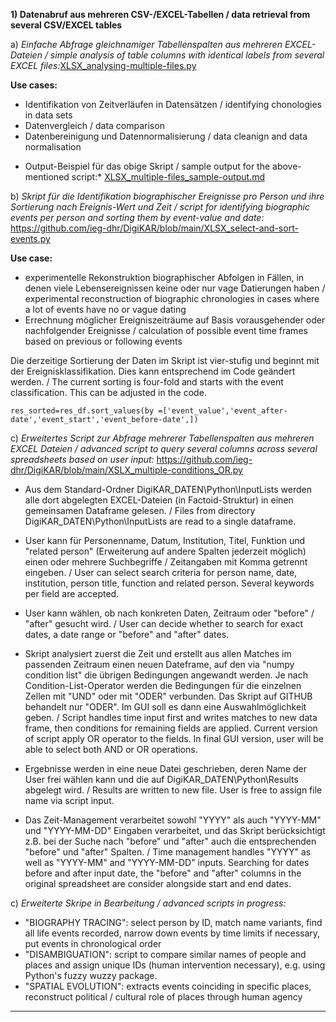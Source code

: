 **1) Datenabruf aus mehreren CSV-/EXCEL-Tabellen / data retrieval from several CSV/EXCEL tables**

a) *Einfache Abfrage gleichnamiger Tabellenspalten aus mehreren EXCEL-Dateien / simple analysis of table columns with identical labels from several EXCEL files:*[XLSX_analysing-multiple-files.py](https://github.com/ieg-dhr/DigiKAR/blob/main/XLSX_analysing-multiple-files.py) 

**Use cases:**

- Identifikation von Zeitverläufen in Datensätzen / identifying chonologies in data sets
- Datenvergleich / data comparison 
- Datenbereinigung und Datennormalisierung / data cleanign and data normalisation

* Output-Beispiel für das obige Skript / sample output for the above-mentioned script:*
[XLSX_multiple-files_sample-output.md](https://github.com/ieg-dhr/DigiKAR/blob/main/XLSX_multiple-files_sample-output.md)

b) *Skript für die Identifikation biographischer Ereignisse pro Person und ihre Sortierung nach Ereignis-Wert und Zeit / script for identifying biographic events per person and sorting them by event-value and date:* https://github.com/ieg-dhr/DigiKAR/blob/main/XLSX_select-and-sort-events.py

**Use case:**

- experimentelle Rekonstruktion biographischer Abfolgen in Fällen, in denen viele Lebensereignissen keine oder nur vage Datierungen haben / experimental reconstruction of biographic chronologies in cases where a lot of events have no or vague dating
- Errechnung möglicher Ereigniszeiträume auf Basis vorausgehender oder nachfolgender Ereignisse / calculation of possible event time frames based on previous or following events

Die derzeitige Sortierung der Daten im Skript ist vier-stufig und beginnt mit der Ereignisklassifikation. Dies kann entsprechend im Code geändert werden. / The current sorting is four-fold and starts with the event classification. This can be adjusted in the code.

```res_sorted=res_df.sort_values(by =['event_value','event_after-date','event_start','event_before-date',])``` 

c) *Erweitertes Script zur Abfrage mehrerer Tabellenspalten aus mehreren EXCEL Dateien / advanced script to query several columns across several spreadsheets based on user input:* https://github.com/ieg-dhr/DigiKAR/blob/main/XSLX_multiple-conditions_OR.py

- Aus dem Standard-Ordner DigiKAR_DATEN\\Python\\InputLists werden alle dort abgelegten EXCEL-Dateien (in Factoid-Struktur) in einen gemeinsamen Dataframe gelesen. / Files from directory DigiKAR_DATEN\\Python\\InputLists are read to a single dataframe.

- User kann für Personenname, Datum, Institution, Titel, Funktion und "related person" (Erweiterung auf andere Spalten jederzeit möglich) einen oder mehrere Suchbegriffe / Zeitangaben mit Komma getrennt eingeben. / User can select search criteria for person name, date, institution, person title, function and related person. Several keywords per field are accepted.

- User kann wählen, ob nach konkreten Daten, Zeitraum oder "before" / "after" gesucht wird. / User can decide whether to search for exact dates, a date range or "before" and "after" dates.

- Skript analysiert zuerst die Zeit und erstellt aus allen Matches im passenden Zeitraum einen neuen Dateframe, auf den via "numpy condition list" die übrigen Bedingungen angewandt werden. Je nach Condition-List-Operator werden die Bedingungen für die einzelnen Zellen mit "UND" oder mit "ODER" verbunden. Das Skript auf GITHUB behandelt nur "ODER". Im GUI soll es dann eine Auswahlmöglichkeit geben. / Script handles time input first and writes matches to new data frame, then conditions for remaining fields are applied. Current version of script apply OR operator to the fields. In final GUI version, user will be able to select both AND or OR operations.

- Ergebnisse werden in eine neue Datei geschrieben, deren Name der User frei wählen kann und die auf DigiKAR_DATEN\\Python\\Results abgelegt wird. / Results are written to new file. User is free to assign file name via script input.

- Das Zeit-Management verarbeitet sowohl "YYYY" als auch "YYYY-MM" und "YYYY-MM-DD" Eingaben verarbeitet, und das Skript berücksichtigt z.B. bei der Suche nach "before" und "after" auch die entsprechenden "before" und "after" Spalten. / Time management handles "YYYY" as well as "YYYY-MM" and "YYYY-MM-DD" inputs. Searching for dates before and after input date, the "before" and "after" columns in the original spreadsheet are consider alongside start and end dates.

c) *Erweiterte Skripe in Bearbeitung / advanced scripts in progress:*

- "BIOGRAPHY TRACING": select person by ID, match name variants, find all life events recorded, narrow down events by time limits if necessary, put events in chronological order
- "DISAMBIGUATION": script to compare similar names of people and places and assign unique IDs (human intervention necessary), e.g. using Python's fuzzy wuzzy package.
- "SPATIAL EVOLUTION": extracts events coinciding in specific places, reconstruct political / cultural role of places through human agency

<hr>
